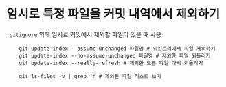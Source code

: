 # 임시로 특정 파일을 커밋 내역에서 제외하기
`.gitignore` 외에 임시로 커밋에서 제외할 파일이 있을 때 사용
```shell
    git update-index --assume-unchanged 파일명 # 워킹트리에서 파일 제외하기
    git update-index --no-assume-unchanged 파일명 # 제외한 파일 되돌리기
    git update-index --really-refresh # 제외한 모든 파일 다시 되돌리기

    git ls-files -v | grep ^h # 제외된 파일 리스트 보기
```
